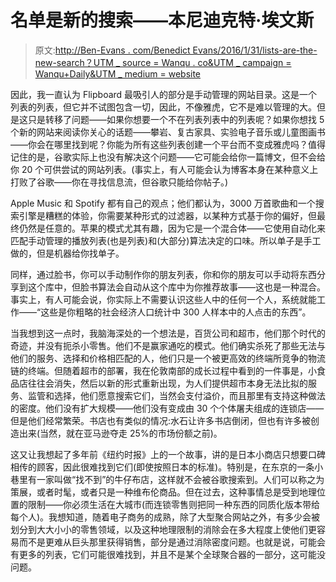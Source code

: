 # 名单是新的搜索——本尼迪克特·埃文斯

> 原文:[http://Ben-Evans . com/Benedict Evans/2016/1/31/lists-are-the-new-search？UTM _ source = Wanqu . co&UTM _ campaign = Wanqu+Daily&UTM _ medium = website](http://ben-evans.com/benedictevans/2016/1/31/lists-are-the-new-search?utm_source=wanqu.co&utm_campaign=Wanqu+Daily&utm_medium=website)

因此，我一直认为 Flipboard 最吸引人的部分是手动管理的网站目录。这是一个列表的列表，但它并不试图包含一切，因此，不像雅虎，它不是难以管理的大。但是这只是转移了问题——如果你想要一个不在列表列表中的列表呢？如果你想找 5 个新的网站来阅读你关心的话题——攀岩、复古家具、实验电子音乐或儿童图画书——你会在哪里找到呢？你能为所有这些列表创建一个平台而不变成雅虎吗？值得记住的是，谷歌实际上也没有解决这个问题——它可能会给你一篇博文，但不会给你 20 个可供尝试的网站列表。(事实上，有人可能会认为博客本身在某种意义上打败了谷歌——你在寻找信息流，但谷歌只能给你帖子。)

Apple Music 和 Spotify 都有自己的观点；他们都认为，3000 万首歌曲和一个搜索引擎是糟糕的体验，你需要某种形式的过滤器，以某种方式基于你的偏好，但最终仍然是任意的。苹果的模式尤其有趣，因为它是一个混合体——它使用自动化来匹配手动管理的播放列表(也是列表)和(大部分)算法决定的口味。所以单子是手工做的，但是机器给你找单子。

同样，通过脸书，你可以手动制作你的朋友列表，你和你的朋友可以手动将东西分享到这个库中，但脸书算法会自动从这个库中为你推荐故事——这也是一种混合。事实上，有人可能会说，你实际上不需要认识这些人中的任何一个人，系统就能工作——“这些是你粗略的社会经济人口统计中 300 人样本中的人点击的东西”。

当我想到这一点时，我脑海深处的一个想法是，百货公司和超市，他们那个时代的奇迹，并没有扼杀小零售。他们不是赢家通吃的模式。他们确实杀死了那些无法与他们的服务、选择和价格相匹配的人，他们只是一个被更高效的终端所竞争的物流链的终端。但随着超市的部署，我在伦敦南部的成长过程中看到的一件事是，小食品店往往会消失，然后以新的形式重新出现，为人们提供超市本身无法比拟的服务、监管和选择，他们愿意搜索它们，当然会支付溢价，而且那里有支持这种做法的密度。他们没有扩大规模——他们没有变成由 30 个个体屠夫组成的连锁店——但是他们经常繁荣。书店也有类似的情况:水石让许多书店倒闭，但也有许多被创造出来(当然，就在亚马逊夺走 25%的市场份额之前)。

这又让我想起了多年前《纽约时报》上的一个故事，讲的是日本小商店只想要口碑相传的顾客，因此很难找到它们(即使按照日本的标准)。特别是，在东京的一条小巷里有一家叫做“找不到”的牛仔布店，这样就不会被谷歌搜索到。人们可以称之为策展，或者时髦，或者只是一种维布伦商品。但在过去，这种事情总是受到地理位置的限制——你必须生活在大城市(而连锁零售则把同一种东西的同质化版本带给每个人)。我想知道，随着电子商务的成熟，除了大型聚合网站之外，有多少会被划分到大大小小的零售领域，以及这种地理限制的消除会在多大程度上使他们更容易而不是更难从巨头那里获得销售，部分是通过消除密度问题。也就是说，可能会有更多的列表，它们可能很难找到，并且不是某个全球聚合器的一部分，这可能没问题。